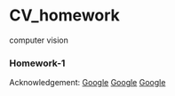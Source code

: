 # CV_homework
computer vision
### Homework-1

Acknowledgement:
[Google](https://towardsdatascience.com/implementing-yann-lecuns-lenet-5-in-pytorch-5e05a0911320)
[Google](https://medmnist.github.io/)
[Google](https://github.com/MedMNIST/MedMNIST)

